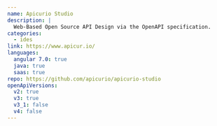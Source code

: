 ```yaml
---
name: Apicurio Studio
description: |
  Web-Based Open Source API Design via the OpenAPI specification.
categories:
  - ides
link: https://www.apicur.io/
languages:
  angular 7.0: true
  java: true
  saas: true
repo: https://github.com/apicurio/apicurio-studio
openApiVersions:
  v2: true
  v3: true
  v3_1: false
  v4: false
---
```

